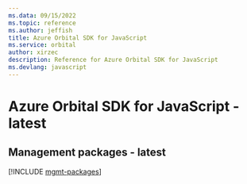 ```yaml
---
ms.data: 09/15/2022
ms.topic: reference
ms.author: jeffish
title: Azure Orbital SDK for JavaScript
ms.service: orbital
author: xirzec
description: Reference for Azure Orbital SDK for JavaScript
ms.devlang: javascript
---
```

# Azure Orbital SDK for JavaScript - latest

## Management packages - latest
[!INCLUDE [mgmt-packages](orbital-mgmt-index.md)]